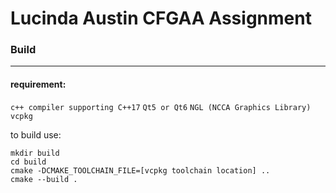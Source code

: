 # Lucinda Austin CFGAA Assignment



### Build

---

#### requirement:
`c++ compiler supporting C++17`
`Qt5 or Qt6`
`NGL (NCCA Graphics Library)`
`vcpkg`

to build use:
```
mkdir build
cd build
cmake -DCMAKE_TOOLCHAIN_FILE=[vcpkg toolchain location] ..
cmake --build .